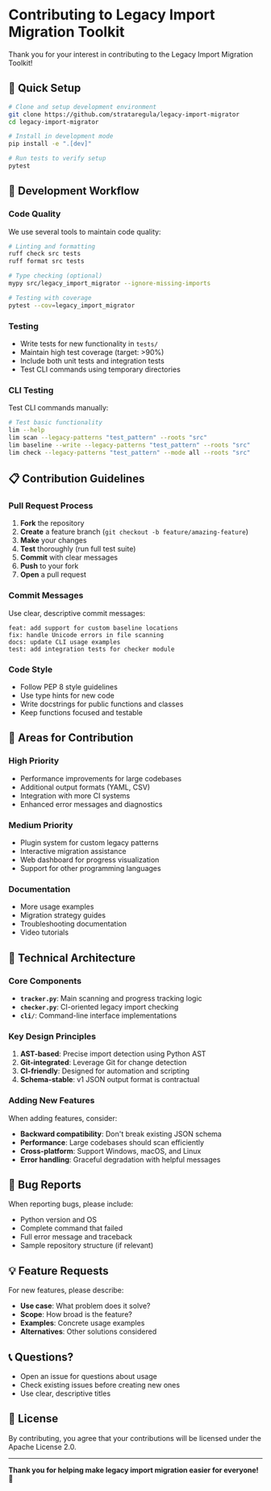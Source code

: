 # Contributing to Legacy Import Migration Toolkit

Thank you for your interest in contributing to the Legacy Import Migration Toolkit! 

## 🚀 Quick Setup

```bash
# Clone and setup development environment
git clone https://github.com/strataregula/legacy-import-migrator
cd legacy-import-migrator

# Install in development mode
pip install -e ".[dev]"

# Run tests to verify setup
pytest
```

## 🧪 Development Workflow

### Code Quality

We use several tools to maintain code quality:

```bash
# Linting and formatting
ruff check src tests
ruff format src tests

# Type checking (optional)
mypy src/legacy_import_migrator --ignore-missing-imports

# Testing with coverage
pytest --cov=legacy_import_migrator
```

### Testing

- Write tests for new functionality in `tests/`
- Maintain high test coverage (target: >90%)
- Include both unit tests and integration tests
- Test CLI commands using temporary directories

### CLI Testing

Test CLI commands manually:

```bash
# Test basic functionality
lim --help
lim scan --legacy-patterns "test_pattern" --roots "src"
lim baseline --write --legacy-patterns "test_pattern" --roots "src"
lim check --legacy-patterns "test_pattern" --mode all --roots "src"
```

## 📋 Contribution Guidelines

### Pull Request Process

1. **Fork** the repository
2. **Create** a feature branch (`git checkout -b feature/amazing-feature`)
3. **Make** your changes
4. **Test** thoroughly (run full test suite)
5. **Commit** with clear messages
6. **Push** to your fork
7. **Open** a pull request

### Commit Messages

Use clear, descriptive commit messages:

```
feat: add support for custom baseline locations
fix: handle Unicode errors in file scanning  
docs: update CLI usage examples
test: add integration tests for checker module
```

### Code Style

- Follow PEP 8 style guidelines
- Use type hints for new code
- Write docstrings for public functions and classes
- Keep functions focused and testable

## 🎯 Areas for Contribution

### High Priority
- Performance improvements for large codebases
- Additional output formats (YAML, CSV)
- Integration with more CI systems
- Enhanced error messages and diagnostics

### Medium Priority  
- Plugin system for custom legacy patterns
- Interactive migration assistance
- Web dashboard for progress visualization
- Support for other programming languages

### Documentation
- More usage examples
- Migration strategy guides
- Troubleshooting documentation
- Video tutorials

## 🔧 Technical Architecture

### Core Components

- **`tracker.py`**: Main scanning and progress tracking logic
- **`checker.py`**: CI-oriented legacy import checking  
- **`cli/`**: Command-line interface implementations

### Key Design Principles

1. **AST-based**: Precise import detection using Python AST
2. **Git-integrated**: Leverage Git for change detection
3. **CI-friendly**: Designed for automation and scripting
4. **Schema-stable**: v1 JSON output format is contractual

### Adding New Features

When adding features, consider:

- **Backward compatibility**: Don't break existing JSON schema
- **Performance**: Large codebases should scan efficiently  
- **Cross-platform**: Support Windows, macOS, and Linux
- **Error handling**: Graceful degradation with helpful messages

## 🐛 Bug Reports

When reporting bugs, please include:

- Python version and OS
- Complete command that failed
- Full error message and traceback
- Sample repository structure (if relevant)

## 💡 Feature Requests

For new features, please describe:

- **Use case**: What problem does it solve?
- **Scope**: How broad is the feature?
- **Examples**: Concrete usage examples
- **Alternatives**: Other solutions considered

## 📞 Questions?

- Open an issue for questions about usage
- Check existing issues before creating new ones
- Use clear, descriptive titles

## 📜 License

By contributing, you agree that your contributions will be licensed under the Apache License 2.0.

---

**Thank you for helping make legacy import migration easier for everyone!** 🎉